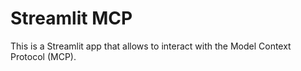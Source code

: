# Streamlit MCP

This is a Streamlit app that allows to interact with the Model Context Protocol (MCP).
